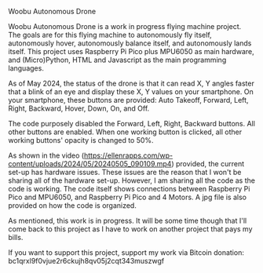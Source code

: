 Woobu Autonomous Drone

Woobu Autonomous Drone is a work in progress flying machine project. The goals are for this flying machine to autonomously fly itself, autonomously hover, autonomously balance itself, and autonomously lands itself. This project uses Raspberry Pi Pico plus MPU6050 as main hardware, and (Micro)Python, HTML and Javascript as the main programming languages.

As of May 2024, the status of the drone is that it can read X, Y angles faster that a blink of an eye and display these X, Y values on your smartphone. On your smartphone, these buttons are provided: Auto Takeoff, Forward, Left, Right, Backward, Hover, Down, On, and Off.

The code purposely disabled the Forward, Left, Right, Backward buttons. All other buttons are enabled. When one working button is clicked, all other working buttons' opacity is changed to 50%.

As shown in the video (https://ellenrapps.com/wp-content/uploads/2024/05/20240505_090109.mp4) provided, the current set-up has hardware issues. These issues are the reason that I won't be sharing all of the hardware set-up. However, I am sharing all the code as the code is working. The code itself shows connections between Raspberry Pi Pico and MPU6050, and Raspberry Pi Pico and 4 Motors. A jpg file is also provided on how the code is organized.

As mentioned, this work is in progress. It will be some time though that I'll come back to this project as I have to work on another project that pays my bills.

If you want to support this project, support my work via Bitcoin donation: bc1qrxl9f0vjue2r6ckujh8qv05j2cqt343muszwgf
